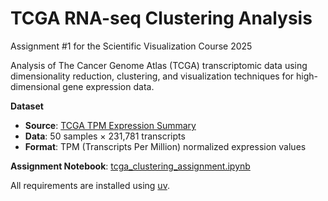 # TCGA RNA-seq Clustering Analysis

Assignment #1 for the Scientific Visualization Course 2025

Analysis of The Cancer Genome Atlas (TCGA) transcriptomic data using dimensionality reduction, clustering, and visualization techniques for high-dimensional gene expression data.

**Dataset**
- **Source**: [TCGA TPM Expression Summary](https://figshare.com/articles/dataset/TCGA_TPM_Expression_Summary_Processed_Transcriptomic_Data_from_10_Cancer_Types/28324271?file=52061405)
- **Data**: 50 samples × 231,781 transcripts
- **Format**: TPM (Transcripts Per Million) normalized expression values

**Assignment Notebook**: [tcga_clustering_assignment.ipynb](tcga_clustering_assignment.ipynb)

All requirements are installed using [uv](https://github.com/astral-sh/uv).


<!-- ### Links and resources

1. [StatQuest: A gentle introduction to RNA-seq](https://youtu.be/tlf6wYJrwKY?si=JwzP7ZBGxjpbKWUK&t=20)
2. [Latent Space Visualisation: PCA, t-SNE, UMAP | Deep Learning Animated](https://www.youtube.com/watch?v=o_cAOa5fMhE)
3. [Introduction to single-cell RNA-seq data](https://www.youtube.com/playlist?list=PL4rcQcNPLZxWQQH7LlRBMkAo5NWuHX1e3) -->